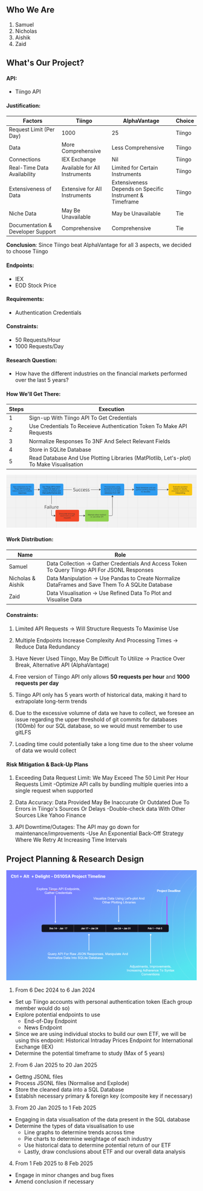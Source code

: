 ## Who We Are

1. Samuel
2. Nicholas
3. Aishik
4. Zaid


## What's Our Project?

#### API:
- Tiingo API

#### Justification: 
| Factors | Tiingo | AlphaVantage | Choice |
|----------|----------|----------|----------|
| Request Limit (Per Day) | 1000 | 25 | Tiingo |
| Data | More Comprehensive | Less Comprehensive | Tiingo |
| Connections | IEX Exchange | Nil | Tiingo |
| Real-Time Data Availability | Available for All Instruments | Limited for Certain Instruments | Tiingo |
| Extensiveness of Data | Extensive for All Instruments | Extensiveness Depends on Specific Instrument & Timeframe | Tiingo |
| Niche Data | May Be Unavailable | May be Unavailable | Tie |
| Documentation & Developer Support | Comprehensive | Comprehensive | Tie |

**Conclusion**: Since Tiingo beat AlphaVantage for all 3 aspects, we decided to choose Tiingo

#### Endpoints: 
- IEX
- EOD Stock Price

#### Requirements: 
- Authentication Credentials

#### Constraints: 
- 50 Requests/Hour
- 1000 Requests/Day

#### Research Question:
- How have the different industries on the financial markets performed over the last 5 years?

#### How We'll Get There:
| Steps | Execution | 
|----------|----------|
| 1 | Sign-up With Tiingo API To Get Credentials | 
| 2 | Use Credentials To Receieve Authentication Token To Make API Requests | 
| 3 | Normalize Responses To 3NF And Select Relevant Fields |
| 4 | Store in SQLite Database |
| 5 | Read Database And Use Plotting Libraries (MatPlotlib, Let's-plot) To Make Visualisation |

![Project Flowchart](project_flowchart.png)

#### Work Distribution:
| Name | Role | 
|----------|----------|
| Samuel | Data Collection -> Gather Credentials And Access Token To Query Tiingo API For JSONL Responses | 
| Nicholas & Aishik | Data Manipulation -> Use Pandas to Create Normalize DataFrames and Save Them To A SQLite Database | 
| Zaid | Data Visualisation -> Use Refined Data To Plot and Visualise Data |


#### Constraints:
1. Limited API Requests -> Will Structure Requests To Maximise Use 
    
2. Multiple Endpoints Increase Complexity And Processing Times -> Reduce Data Redundancy 
    
3. Have Never Used Tiingo, May Be Difficult To Utilize -> Practice Over Break, Alternative API (AlphaVantage)
    
4. Free version of Tiingo API only allows **50 requests per hour** and **1000 requests per day**
    
5. Tiingo API only has 5 years worth of historical data, making it hard to extrapolate long-term trends 
        
6. Due to the excessive volumne of data we have to collect, we foresee an issue regarding the upper threshold of git commits for databases (100mb) for our SQL database, so we would must remember to use gitLFS
    
7. Loading time could potentially take a long time due to the sheer volume of data we would collect
    

#### Risk Mitigation & Back-Up Plans
1. Exceeding Data Request Limit: We May Exceed The 50 Limit Per Hour Requests Limit
    -Optimize API calls by bundling multiple queries into a single request when supported

2. Data Accuracy: Data Provided May Be Inaccurate Or Outdated Due To Errors in Tiingo's Sources Or Delays
       -Double-check data With Other Sources Like Yahoo Finance

3. API Downtime/Outages: The API may go down for maintenance/improvements
       -Use An Exponential Back-Off Strategy Where We Retry At Increasing Time Intervals


## Project Planning & Research Design

![Project Timeline](project_timeline.png)


1. From 6 Dec 2024 to 6 Jan 2024
  - Set up Tiingo accounts with personal authentication token (Each group member would do so)
  - Explore potential endpoints to use
    -  End-of-Day Endpoint
    -  News Endpoint
  - Since we are using individual stocks to build our own ETF, we will be using this endpoint: Historical Intraday Prices Endpoint for International Exchange (IEX)
  - Determine the potential timeframe to study (Max of 5 years)
2. From 6 Jan 2025 to 20 Jan 2025
- Gettng JSONL files
- Process JSONL files (Normalise and Explode)
- Store the cleaned data into a SQL Database
- Establsh necessary primary & foreign key (composite key if necessary)
3. From 20 Jan 2025 to 1 Feb 2025
- Engaging in data visualisation of the data present in the SQL database
- Determine the types of data visualisation to use
  - Line graphs to determine trends across time
  - Pie charts to determine weightage of each industry
  - Use historical data to determine potential return of our ETF
  - Lastly, draw conclusions about ETF and our overall data analysis
4. From 1 Feb 2025 to 8 Feb 2025
- Engage in minor changes and bug fixes
- Amend conclusion if necessary
